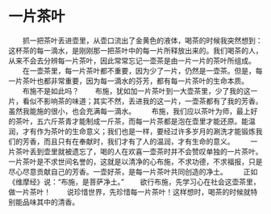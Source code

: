 # 一片茶叶
　　抓一把茶叶丢进壶里，从壶口流出了金黄色的液体，喝茶的时候我突然想到：这杯茶的每一滴水，是刚刚那一把茶叶中的每一片所释放出来的。我们喝茶的人，从来不会去分辨每一片茶叶，因此常常忘记一壶茶是由一片一片的茶叶所组成。 
　　在一壶茶里，每一片茶叶都不重要，因为少了一片，仍然是一壶茶。但是，每一片茶叶也都非常重要，因为每一滴水的芬芳，都有每一片茶叶的生命本质。 
　　布施不是如此吗？ 
　　布施，犹如加一片茶叶到一大壶茶里，少了我的这一片，看似不影响茶的味道；其实不然，丢进我的这一片，一壶茶都有了我的芳香。虽然我能施的很小，也会充满每一滴水。 
　　布施，我们应以茶叶为师，最上好的茶叶，五六斤茶青才能制成一斤茶，而每一片茶都是泡在壶里才能还原。能温润，才有作为茶叶的生命意义；我们也是一样，要经过许多岁月的涮洗才能锻炼我们的芳香，而且只有在奉献时，我们才有了人的温润，才有生命的意义。 
　　一片茶叶丢到壶里就被遗忘了，喝的人在欢喜一壶茶时并不会赞叹单独的一片茶叶。一片茶叶是不求世间名誉的，这就是以清净的心布施，不求功德，不求福报，只是尽心尽意贡献自己的芳香。一壶好茶，是每一片茶叶共同创造的净土。 
　　正如《维摩经》说：“布施，是菩萨净土。” 
　　欲行布施，先学习心在社会这壶茶里，做一片茶叶！ 
　　说珍惜世界，先珍惜每一片茶叶！这样想时，喝茶的时候就特别能品味其中的清香。
 